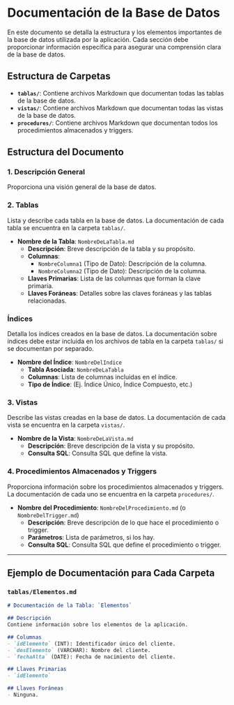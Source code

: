 # Documentación de la Base de Datos

En este documento se detalla la estructura y los elementos importantes de la base de datos utilizada por la aplicación. Cada sección debe proporcionar información específica para asegurar una comprensión clara de la base de datos.

## Estructura de Carpetas

- **`tablas/`**: Contiene archivos Markdown que documentan todas las tablas de la base de datos.
- **`vistas/`**: Contiene archivos Markdown que documentan todas las vistas de la base de datos.
- **`procedures/`**: Contiene archivos Markdown que documentan todos los procedimientos almacenados y triggers.

## Estructura del Documento

### 1. Descripción General

Proporciona una visión general de la base de datos.

### 2. Tablas

Lista y describe cada tabla en la base de datos. La documentación de cada tabla se encuentra en la carpeta `tablas/`.

- **Nombre de la Tabla**: `NombreDeLaTabla.md`
  - **Descripción**: Breve descripción de la tabla y su propósito.
  - **Columnas**:
    - `NombreColumna1` (Tipo de Dato): Descripción de la columna.
    - `NombreColumna2` (Tipo de Dato): Descripción de la columna.
  - **Llaves Primarias**: Lista de las columnas que forman la clave primaria.
  - **Llaves Foráneas**: Detalles sobre las claves foráneas y las tablas relacionadas.

### Índices

Detalla los índices creados en la base de datos. La documentación sobre índices debe estar incluida en los archivos de tabla en la carpeta `tablas/` si se documentan por separado.

- **Nombre del Índice**: `NombreDelIndice`
  - **Tabla Asociada**: `NombreDeLaTabla`
  - **Columnas**: Lista de columnas incluidas en el índice.
  - **Tipo de Índice**: (Ej. Índice Único, Índice Compuesto, etc.)

### 3. Vistas

Describe las vistas creadas en la base de datos. La documentación de cada vista se encuentra en la carpeta `vistas/`.

- **Nombre de la Vista**: `NombreDeLaVista.md`
  - **Descripción**: Breve descripción de la vista y su propósito.
  - **Consulta SQL**: Consulta SQL que define la vista.

### 4. Procedimientos Almacenados y Triggers

Proporciona información sobre los procedimientos almacenados y triggers. La documentación de cada uno se encuentra en la carpeta `procedures/`.

- **Nombre del Procedimiento**: `NombreDelProcedimiento.md` (o `NombreDelTrigger.md`)
  - **Descripción**: Breve descripción de lo que hace el procedimiento o trigger.
  - **Parámetros**: Lista de parámetros, si los hay.
  - **Consulta SQL**: Consulta SQL que define el procedimiento o trigger.

---

## Ejemplo de Documentación para Cada Carpeta

### `tablas/Elementos.md`

``` markdown
# Documentación de la Tabla: `Elementos`

## Descripción
Contiene información sobre los elementos de la aplicación.

## Columnas
- `idElemento` (INT): Identificador único del cliente.
- `desElemento` (VARCHAR): Nombre del cliente.
- `fechaAlta` (DATE): Fecha de nacimiento del cliente.

## Llaves Primarias
- `idElemento`

## Llaves Foráneas
- Ninguna.
```
